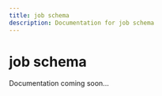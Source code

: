 ```yaml
---
title: job schema
description: Documentation for job schema
---
```


# job schema

Documentation coming soon...
